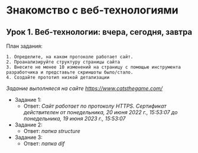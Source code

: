 # Знакомство с веб-технологиями #

## Урок 1. Веб-технологии: вчера, сегодня, завтра ##
План задания:
    
    1. Определите, на каком протоколе работает сайт.
    2. Проанализируйте структуру страницы сайта
    3. Внесите не менее 10 изменений на страницу с помощью инструмента разработчика и представьте скриншоты было/стало.
    4. Создайте прототип низкой детализации

*Задание выполняеся на сайте https://www.catsthegame.com/*

- Задание 1:
    - Ответ: *Сайт работает по протоколу HTTPS. Сертификат действителен от понедельника, 20 июня 2022 г., 15:53:07 до понедельника, 19 июня 2023 г., 15:53:07*
- Задание 2:
    - Ответ: *папка structure*
- Задание 3: 
    - Ответ: *папка dif*